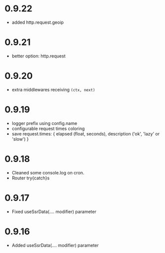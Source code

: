 # 0.9.22
- added http.request.geoip

# 0.9.21
- better option: http.request

# 0.9.20

- extra middlewares receiving `(ctx, next)`

# 0.9.19

- logger prefix using config.name
- configurable request times coloring
- save request.times: {
    elapsed (float, seconds),
    description ('ok', 'lazy' or 'slow')
  }

# 0.9.18

- Cleaned some console.log on cron.
- Router try{catch}s

# 0.9.17

- Fixed useSsrData(.... modifier) parameter


# 0.9.16

- Added useSsrData(.... modifier) parameter
